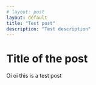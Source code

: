 ```yaml
---
# layout: post
layout: default
title: "Test post"
description: "Test description"
---
```

# Title of the post

Oi oi this is a test post